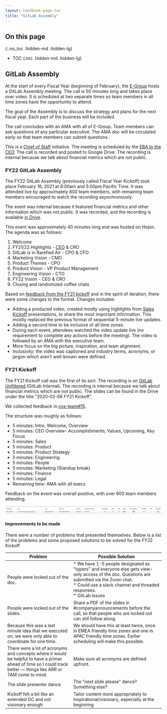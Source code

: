 ```yaml
---
layout: handbook-page-toc
title: "GitLab Assembly"
---  
```


## On this page
{:.no_toc .hidden-md .hidden-lg}

- TOC
{:toc .hidden-md .hidden-lg}

## GitLab Assembly

At the start of every Fiscal Year (beginning of February), the [E-Group](/company/team/structure/#e-group) hosts a GitLab Assembly meeting. The call is 50 minutes long and takes place over video. It is scheduled at two separate times so team members in all time zones have the opportunity to attend.

The goal of the Assembly is to discuss the strategy and plans for the next fiscal year. Each part of the business will be included.

The call concludes with an AMA with all of E-Group. Team members can ask questions of any particular executive. The AMA doc will be circulated early so that team members can submit questions.

This is a [Chief of Staff](/job-families/chief-executive-officer/chief-of-staff/) initiative. The meeting is scheduled by the [EBA to the CEO](/job-families/people-ops/executive-business-administrator/). The call is recorded and posted to Google Drive. The recording is internal because we talk about financial metrics which are not public.

### FY22 GitLab Assembly

The FY22 GitLab Assembly (previously called Fiscal Year Kickoff) took place February 18, 2021 at 8:00am and 5:00pm Pacific Time. It was attended live by approximately 800 team members, with remaining team members encouraged to watch the recording asynchronously.

The event was internal because it featured financial metrics and other information which was not public. It was recorded, and the recording is available [in Drive](https://drive.google.com/file/d/1V_yohghvDpKQf4sXlNGe_6LgscVjxfXo/view?usp=sharing).

This event was approximately 40 minutes long and was hosted on Hopin. The agenda was as follows:
1. Welcome
1. FY21/22 Highlights - [CEO](/handbook/ceo/) & CRO
1. GitLab is in Rarefied Air - CPO & CFO
1. Marketing Vision - CMO
1. Product Themes - CPO
1. Product Vision - VP Product Management
1. Engineering Vision - CTO
1. FY22 Vision - CEO & CRO
1. Closing and randomized coffee chats

Based on [feedback from the FY21 kickoff](#improvements-to-be-made) and in the spirit of iteration, there were some changes to the format. Changes includee:
* Adding a produced video, created mostly using highlights from [Sales Kickoff](/handbook/sales/training/SKO/) presentations, to share the most important information. This mostly replaced the previous format of sequential 5-minute live updates.
* Adding a second time to be inclusive of all time zones.
* During each event, attendees watched the video update live (no requirement to complete any actions before the meeting). The video is followed by an AMA with the executive team.
* More focus on the big picture, inspiration, and team alignment.
* Inclusivity: the video was captioned and industry terms, acronyms, or jargon which aren’t well-known were defined.


### FY21 Kickoff

The FY21 Kickoff call was the first of its sort. 
The recording is on [GitLab Unfiltered](https://youtu.be/XlYsmj5fCcI) (GitLab Internal).
The recording is internal because we talk about financial metrics which are not public. 
The slides can be found in the Drive under the title "2020-02-06 FY21 Kickoff".

We collected feedback in [cos-team#15](https://gitlab.com/gitlab-com/cos-team/issues/15).

The structure was roughly as follows:
* 5 minutes: Intro, Welcome, Overview
* 5 minutes: CEO Overview- Accomplishments, Values, Upcoming, Key Focus
* 5 minutes: Sales
* 5 minutes: Product
* 5 minutes: Product Strategy
* 5 minutes: Engineering
* 5 minutes: People
* 5 minutes: Marketing (Standup break)
* 5 minutes: Finance
* 5 minutes: Legal
* Remaining time: AMA with all execs

Feedback on the event was overall positive, with over 600 team members attending.

![fy21_kickoff_attendance_stats](fy21_kickoff_attendance_stats.png)

#### Improvements to be made
There were a number of problems that presented themselves. Below is a list of the problems and some proposed solutions to be solved for the FY22 Kickoff

| Problem | Possible Solution |
|---------|-------------------|
| People were locked out of the doc. |* We have 1-5 people designated as "typers" and everyone else gets view-only access of the doc. Questions are submitted via the Zoom chat.<br>* Could use a slack channel and threaded responses.<br> * GitLab Issues|
| People were locked out of the slides. | Share a PDF of the slides in #companyannouncements before the call, so that people who are locked out can still follow along. |
| Because this was a last minute idea that we executed on, we were only able to coordinate for one time. | We should have this at least twice, once in EMEA friendly time zones and one in APAC friendly time zones. Earlier scheduling will make this possible. |
| There were a lot of acronyms and concepts where it would be helpful to have a primer ahead of time so I could track better — things like ARR or TAM come to mind. | Make sure all acronyms are defined upfront. |
| The slide presenter dance | The "next slide please" dance? Something else? |
| Kickoff felt a bit like an extended GC and not visionary enough | Tailor content more appropriately to inspirational/visionary, especially at the beginning |


